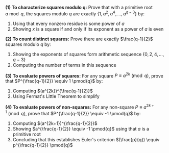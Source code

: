 **(1) To characterize squares modulo q:** Prove that with a primitive root $a \bmod q$, the squares modulo $q$ are exactly $\{1, a^2, a^4, ..., a^{q-3}\}$ by:
1. Using that every nonzero residue is some power of $a$
2. Showing $x$ is a square if and only if its exponent as a power of $a$ is even

**(2) To count distinct squares:** Prove there are exactly $\frac{q-1}{2}$ squares modulo $q$ by:
1. Showing the exponents of squares form arithmetic sequence $\{0,2,4,...,q-3\}$
2. Computing the number of terms in this sequence

**(3) To evaluate powers of squares:** For any square $P \equiv a^{2k} \pmod{q}$, prove that $P^{\frac{q-1}{2}} \equiv 1 \pmod{q}$ by:
1. Computing $(a^{2k})^{\frac{q-1}{2}}$
2. Using Fermat's Little Theorem to simplify

**(4) To evaluate powers of non-squares:** For any non-square $P \equiv a^{2k+1} \pmod{q}$, prove that $P^{\frac{q-1}{2}} \equiv -1 \pmod{q}$ by:
1. Computing $(a^{2k+1})^{\frac{q-1}{2}}$
2. Showing $a^{\frac{q-1}{2}} \equiv -1 \pmod{q}$ using that $a$ is a primitive root
3. Concluding that this establishes Euler's criterion $(\frac{p}{q}) \equiv p^{\frac{q-1}{2}} \pmod{q}$